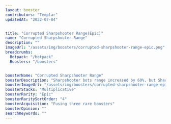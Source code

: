 ```yaml
---
layout: booster
contributors: "Templar"
updatedAt: "2022-07-04"


title: "Corrupted Sharpshooter Range(Epic)"
name: "Corrupted Sharpshooter Range"
description: ""
imageUrl: "/assets/img/boosters/corrupted-sharpshooter-range-epic.png"
breadcrumbs:
  Botpack: "/botpack"
  Boosters: "/boosters"


boosterName: "Corrupted Sharpshooter Range"
boosterDescription: "Sharpshooter bots range increased by 60%, but Sharpshooter bots move speed reduced by 20%"
boosterImageUrl: "/assets/img/boosters/corrupted-sharpshooter-range-epic.png"
boosterStacks: "Multiplicative"
boosterRarity: "Epic"
boosterRaritySortOrder: "4"
boosterAcquisition: "Fusing three rare boosters"
boosterOpinion: ""
searchKeywords: ""
---
```




